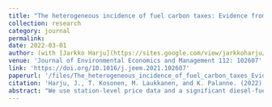 ```yaml
---
title: "The heterogeneous incidence of fuel carbon taxes: Evidence from station-level data"
collection: research
category: journal
permalink:
date: 2022-03-01
author: (with [Jarkko Harju](https://sites.google.com/view/jarkkoharju/home), [Tuomas Kosonen](https://tuomaskosonen.wixsite.com/site) and [Marita Laukkanen](https://vatt.fi/en/researcher/laukkanen-marita))
venue: 'Journal of Environmental Economics and Management 112: 102607'
link: 'https://doi.org/10.1016/j.jeem.2021.102607'
paperurl: '/files/The_heterogeneous_incidence_of_fuel_carbon_taxes_Evidence_from_station_level_data.pdf'
citation: 'Harju, J., T. Kosonen, M. Laukkanen, and K. Palanne. (2022). &quot;The heterogeneous incidence of fuel carbon taxes: Evidence from station-level data.&quot; <i>Journal of Environmental Economics and Management 112: 102607</i>.'
abstract: "We use station-level price data and a significant diesel-fuel carbon tax reform to study who bears the economic burden of fuel carbon taxes. We use a difference-in-differences strategy to estimate the pass-through of the large carbon tax increase to retail prices, where we compare retail diesel prices faced by private motorists to retail gasoline prices. We find that on average fuel carbon taxes are less than fully passed through to consumer prices, which suggests that consumers and the supply chain split the burden of these taxes. Using information on station location, we match price observations with postcode-level average incomes and measures of urbanization, and show that there are significant differences in the pass-through rate across areal incomes and between rural and urban areas up to one year after the reform. The effect of fuel carbon taxes on consumer prices decreases with areal income and with the degree of urbanization."
---
```

